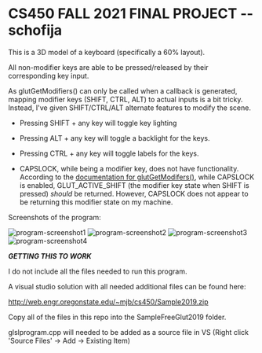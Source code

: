 # CS450 FALL 2021 FINAL PROJECT -- schofija

This is a 3D model of a keyboard (specifically a 60% layout).

All non-modifier keys are able to be pressed/released by their corresponding key input.

As glutGetModifiers() can only be called when a callback is generated, mapping modifier keys (SHIFT, CTRL, ALT) 
to actual inputs is a bit tricky. Instead, I've given SHIFT/CTRL/ALT alternate features to modify the scene.

- Pressing SHIFT + any key will toggle key lighting

- Pressing ALT + any key will toggle a backlight for the keys.

- Pressing CTRL + any key will toggle labels for the keys.

- CAPSLOCK, while being a modifier key, does not have functionality. According to the [documentation for glutGetModifers()](https://www.opengl.org/resources/libraries/glut/spec3/node73.html), while CAPSLOCK is enabled,
GLUT_ACTIVE_SHIFT (the modifier key state when SHIFT is pressed) *should* be returned. However, CAPSLOCK
does not appear to be returning this modifier state on my machine.

Screenshots of the program:

![program-screenshot1](https://cdn.discordapp.com/attachments/330167370159226891/917987536327049226/unknown.png?raw=true "Program Screenshot")
![program-screenshot2](https://cdn.discordapp.com/attachments/330167370159226891/917987613091201114/unknown.png?raw=true " ")
![program-screenshot3](https://cdn.discordapp.com/attachments/330167370159226891/917987667898163210/unknown.png?raw=true " ")
![program-screenshot4](https://cdn.discordapp.com/attachments/330167370159226891/917987746096742430/unknown.png?raw=true " ")

***GETTING THIS TO WORK***

I do not include all the files needed to run this program.

A visual studio solution with all needed additional files can be found here:

http://web.engr.oregonstate.edu/~mjb/cs450/Sample2019.zip

Copy all of the files in this repo into the SampleFreeGlut2019 folder.

glslprogram.cpp will needed to be added as a source file in VS
(Right click 'Source Files' -> Add -> Existing Item)

